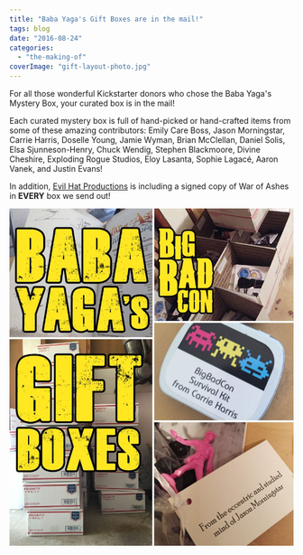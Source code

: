 ```yaml
---
title: "Baba Yaga's Gift Boxes are in the mail!"
tags: blog
date: "2016-08-24"
categories: 
  - "the-making-of"
coverImage: "gift-layout-photo.jpg"
---
```


For all those wonderful Kickstarter donors who chose the Baba Yaga's Mystery Box, your curated box is in the mail!

Each curated mystery box is full of hand-picked or hand-crafted items from some of these amazing contributors: Emily Care Boss, Jason Morningstar, Carrie Harris, Doselle Young, Jamie Wyman, Brian McClellan, Daniel Solis, Elsa Sjunneson-Henry, Chuck Wendig, Stephen Blackmoore, Divine Cheshire, Exploding Rogue Studios, Eloy Lasanta, Sophie Lagacé, Aaron Vanek, and Justin Evans!

In addition, [Evil Hat Productions](http://www.evilhat.com/home/) is including a signed copy of War of Ashes in **EVERY** box we send out!

![gift-layout-photo](/images/gift-layout-photo-864x1024.jpg)
